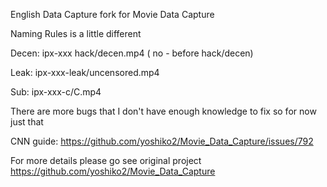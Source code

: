 English Data Capture fork for Movie Data Capture

Naming Rules is a little different

Decen: ipx-xxx hack/decen.mp4 ( no - before hack/decen)

Leak: ipx-xxx-leak/uncensored.mp4

Sub: ipx-xxx-c/C.mp4

There are more bugs that I don't have enough knowledge to fix so for now just that

CNN guide: https://github.com/yoshiko2/Movie_Data_Capture/issues/792

For more details please go see original project https://github.com/yoshiko2/Movie_Data_Capture
